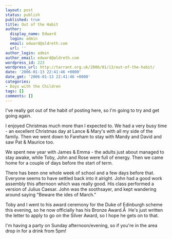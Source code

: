 ```yaml
---
layout: post
status: publish
published: true
title: Out of the Habit
author:
  display_name: Edward
  login: admin
  email: edward@aldreth.com
  url: ''
author_login: admin
author_email: edward@aldreth.com
wordpress_id: 223
wordpress_url: http://tarrant.org.uk/2006/01/13/out-of-the-habit/
date: '2006-01-13 22:41:46 +0000'
date_gmt: '2006-01-13 22:41:46 +0000'
categories:
- Days with the Children
tags: []
comments: []
---
```


I\'ve really got out of the habit of posting here, so I\'m going to try
and get going again.

I enjoyed Christmas much more than I expected to. We had a very busy
time - an excellent Christmas day at Lance & Mary\'s with all my side of
the family. Then we went down to Fareham to stay with Mandy and David
and saw Pat & Maurice too.

We spent new year with James & Emma - the adults just about managed to
stay awake, while Toby, John and Rose were full of energy. Then we came
home for a couple of days before the start of term.

There has been one whole week of school and a few days before that.
Everyone seems to have settled back into it alright. John had a good
work assembly this afternoon which was really good. His class performed
a version of Julius Caesar. John was the soothsayer, and kept wandering
around saying \"Beware the ides of March.\"

Toby and I went to his award ceremony for the Duke of Edinburgh scheme
this evening, so he now officially has his Bronze Award.Â  He\'s just
written the letter to apply to go on the Silver Award, so I hope he gets
on to that.

I\'m having a party on Sunday afternoon/evening, so if you\'re in the
area drop in for a drink from 5pm!

